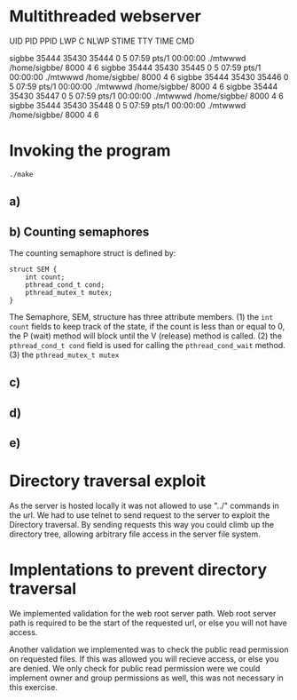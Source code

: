 # Multithreaded webserver

UID PID PPID LWP C NLWP STIME TTY TIME CMD

sigbbe 35444 35430 35444 0 5 07:59 pts/1 00:00:00 ./mtwwwd /home/sigbbe/ 8000 4 6
sigbbe 35444 35430 35445 0 5 07:59 pts/1 00:00:00 ./mtwwwd /home/sigbbe/ 8000 4 6
sigbbe 35444 35430 35446 0 5 07:59 pts/1 00:00:00 ./mtwwwd /home/sigbbe/ 8000 4 6
sigbbe 35444 35430 35447 0 5 07:59 pts/1 00:00:00 ./mtwwwd /home/sigbbe/ 8000 4 6
sigbbe 35444 35430 35448 0 5 07:59 pts/1 00:00:00 ./mtwwwd /home/sigbbe/ 8000 4 6

# Invoking the program

``` ./make ```

## a) 

## b) Counting semaphores

The counting semaphore struct is defined by:

```
struct SEM {
    int count;
    pthread_cond_t cond;
    pthread_mutex_t mutex;
}
```

The Semaphore, SEM, structure has three attribute members.
(1) the `int count` fields to keep track of the state, if the count is less than or equal to 0, the P (wait) method will block until the V (release) method is called. (2) the `pthread_cond_t cond` field is used for calling the `pthread_cond_wait` method. (3) the `pthread_mutex_t mutex` 

## c)



## d)


## e) 
# Directory traversal exploit
As the server is hosted locally it was not allowed to use "../" commands in the url. We had to use telnet to send request to the server to exploit the Directory traversal. By sending requests this way you could climb up the directory tree, allowing arbitrary file access in the server file system.

# Implentations to prevent directory traversal
We implemented validation for the web root server path. Web root server path is required to be the start of the requested url, or else you will not have access.

Another validation we implemented was to check the public read permission on requested files. If this was allowed you will recieve access, or else you are denied. We only check for public read permission were we could implement owner and group permissions as well, this was not necessary in this exercise.

